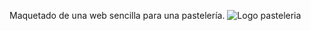 Maquetado de una web sencilla para una pastelería. ![Logo pasteleria](https://user-images.githubusercontent.com/114261500/198352939-6083db45-659c-4fff-8248-12b3f1af00f6.png)

